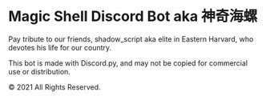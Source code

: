 # Magic Shell Discord Bot aka 神奇海螺

Pay tribute to our friends, shadow_script aka elite in Eastern Harvard, who devotes his life for our country.

This bot is made with Discord.py, and may not be copied for commercial use or distribution.

&copy; 2021 All Rights Reserved.
